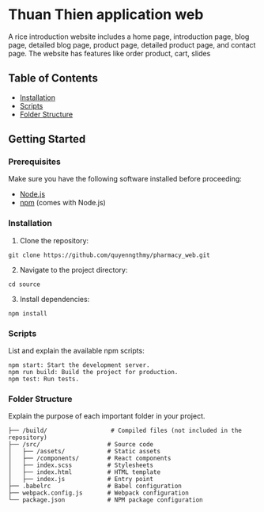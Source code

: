 # Thuan Thien application web

A rice introduction website includes a home page, introduction page, blog page, detailed blog page, product page, detailed product page, and contact page. The website has features like order product, cart, slides

## Table of Contents

- [Installation](#installation)
- [Scripts](#scripts)
- [Folder Structure](#folder-structure)

## Getting Started

### Prerequisites

Make sure you have the following software installed before proceeding:

- [Node.js](https://nodejs.org/)
- [npm](https://www.npmjs.com/) (comes with Node.js)

### Installation

1. Clone the repository:
```
git clone https://github.com/quyenngthmy/pharmacy_web.git
```
2. Navigate to the project directory:
```
cd source
```
3. Install dependencies:
```
npm install
```

### Scripts
List and explain the available npm scripts:
```
npm start: Start the development server.
npm run build: Build the project for production.
npm test: Run tests.
```
### Folder Structure
Explain the purpose of each important folder in your project.
```
├── /build/                  # Compiled files (not included in the repository)
├── /src/                   # Source code
│   ├── /assets/            # Static assets
│   ├── /components/        # React components
│   ├── index.scss          # Stylesheets
│   ├── index.html          # HTML template
│   ├── index.js            # Entry point
├── .babelrc                # Babel configuration
├── webpack.config.js       # Webpack configuration
└── package.json            # NPM package configuration
```
